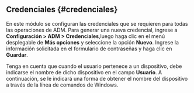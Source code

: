 ## Credenciales {#credenciales}

En este módulo se configuran las credenciales que se requieren para todas las operaciones de ADM. Para generar una nueva credencial, ingrese a **Configuración &gt; ADM &gt; Credenciales**,luego haga clic en el menú desplegable de **Más opciones** y seleccione la opción **Nuevo**. Ingrese la información solicitada en el formulario de contraseñas y haga clic en **Guardar**.

Tenga en cuenta que cuando el usuario pertenece a un dispositivo, debe indicarse el nombre de dicho dispositivo en el campo **Usuario**. A continuación, se le indicará una forma de obtener el nombre del dispositivo a través de la línea de comandos de Windows.
